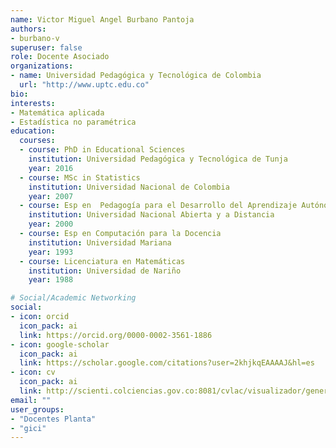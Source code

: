 ```yaml
---
name: Victor Miguel Angel Burbano Pantoja
authors:
- burbano-v
superuser: false
role: Docente Asociado
organizations:
- name: Universidad Pedagógica y Tecnológica de Colombia
  url: "http://www.uptc.edu.co"
bio: 
interests:
- Matemática aplicada
- Estadística no paramétrica
education:
  courses:
  - course: PhD in Educational Sciences
    institution: Universidad Pedagógica y Tecnológica de Tunja
    year: 2016
  - course: MSc in Statistics
    institution: Universidad Nacional de Colombia
    year: 2007
  - course: Esp en  Pedagogía para el Desarrollo del Aprendizaje Autónomo
    institution: Universidad Nacional Abierta y a Distancia
    year: 2000
  - course: Esp en Computación para la Docencia
    institution: Universidad Mariana
    year: 1993
  - course: Licenciatura en Matemáticas
    institution: Universidad de Nariño
    year: 1988

# Social/Academic Networking
social:
- icon: orcid
  icon_pack: ai
  link: https://orcid.org/0000-0002-3561-1886
- icon: google-scholar
  icon_pack: ai
  link: https://scholar.google.com/citations?user=2khjkqEAAAAJ&hl=es
- icon: cv
  icon_pack: ai
  link: http://scienti.colciencias.gov.co:8081/cvlac/visualizador/generarCurriculoCv.do?cod_rh=0001241265
email: ""
user_groups:
- "Docentes Planta"
- "gici"
---
```



